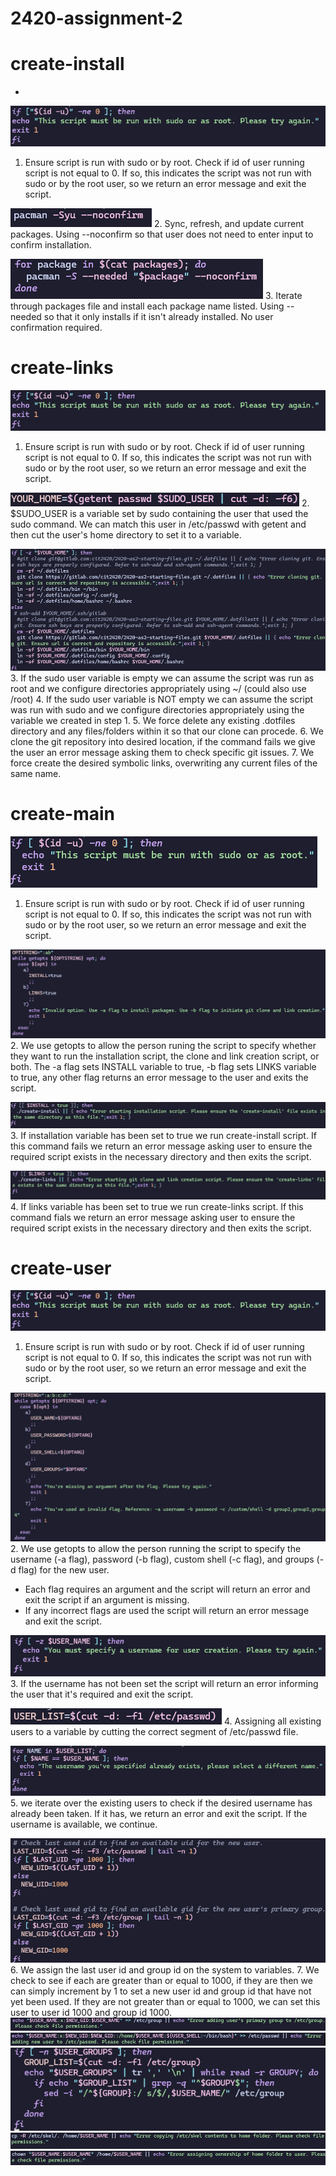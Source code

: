 # 2420-assignment-2





# create-install
* 
![](./Assets/install-1.png)
1. Ensure script is run with sudo or by root. Check if id of user running script is not equal to 0. If so, this indicates the script was not run with sudo or by the root user, so we return an error message and exit the script.

![](./Assets/install-2.png)
2. Sync, refresh, and update current packages. Using --noconfirm so that user does not need to enter input to confirm installation.

![](./Assets/install-3.png)
3. Iterate through packages file and install each package name listed. Using --needed so that it only installs if it isn't already installed. No user confirmation required.

# create-links
![](./Assets/install-1.png)
1. Ensure script is run with sudo or by root. Check if id of user running script is not equal to 0. If so, this indicates the script was not run with sudo or by the root user, so we return an error message and exit the script.

![](./Assets/links-1.png)
2. $SUDO_USER is a variable set by sudo containing the user that used the sudo command. We can match this user in /etc/passwd with getent and then cut the user's home directory to set it to a variable.

![](./Assets/links-2.png)
3. If the sudo user variable is empty we can assume the script was run as root and we configure directories appropriately using ~/ (could also use /root)
4. If the sudo user variable is NOT empty we can assume the script was run with sudo and we configure directories appropriately using the variable we created in step 1.
5. We force delete any existing .dotfiles directory and any files/folders within it so that our clone can procede.
6. We clone the git repository into desired location, if the command fails we give the user an error message asking them to check specific git issues.
7. We force create the desired symbolic links, overwriting any current files of the same name. 

# create-main
![](./Assets/main-1.png)
1. Ensure script is run with sudo or by root. Check if id of user running script is not equal to 0. If so, this indicates the script was not run with sudo or by the root user, so we return an error message and exit the script.

![](./Assets/main-2.png)
2. We use getopts to allow the person runing the script to specify whether they want to run the installation script, the clone and link creation script, or both. The -a flag sets INSTALL variable to true, -b flag sets LINKS variable to true, any other flag returns an error message to the user and exits the script.

![](./Assets/main3.png)
3. If installation variable has been set to true we run create-install script. If this command fails we return an error message asking user to ensure the required script exists in the necessary directory and then exits the script.


![](./Assets/main4.png)
4. If links variable has been set to true we run create-links script. If this command fials we return an error message asking user to ensure the required script exists in the necessary directory and then exits the script.

# create-user
![](./Assets/install-1.png)
1. Ensure script is run with sudo or by root. Check if id of user running script is not equal to 0. If so, this indicates the script was not run with sudo or by the root user, so we return an error message and exit the script.

![](./Assets/user-1.png)
2. We use getopts to allow the person running the script to specify the username (-a flag), password (-b flag), custom shell (-c flag), and groups (-d flag) for the new user. 
* Each flag requires an argument and the script will return an error and exit the script if an argument is missing. 
* If any incorrect flags are used the script will return an error message and exit the script.  

![](./Assets/user-2.png)
3. If the username has not been set the script will return an error informing the user that it's required and exit the script.

![](./Assets/user-3.png)
4. Assigning all existing users to a variable by cutting the correct segment of /etc/passwd file.

![](./Assets/user-4.png)
5. we iterate over the existing users to check if the desired username has already been taken. If it has, we return an error and exit the script. If the username is available, we continue.



![](./Assets/user-5.png)
6. We assign the last user id and group id on the system to variables.
7. We check to see if each are greater than or equal to 1000, if they are then we can simply increment by 1 to set a new user id and group id that have not yet been used. If they are not greater than or equal to 1000, we can set this user to user id 1000 and group id 1000.
![](./Assets/user-6.png)
![](./Assets/user-7.png)
![](./Assets/user-8.png)
![](./Assets/user-9.png)
![](./Assets/user-10.png)
